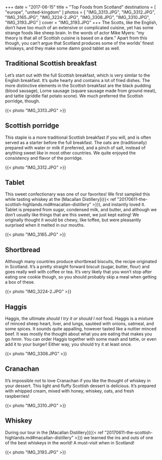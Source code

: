 +++
date   = "2017-06-15"
title  = "Top Foods from Scotland"
destinations = [ "europe", "united-kingdom" ]
photos = [
  "IMG_3313.JPG", "IMG_3312.JPG", "IMG_3165.JPG", "IMG_3224-2.JPG", "IMG_3308.JPG", "IMG_3310.JPG", "IMG_3193.JPG"
]
cover = "IMG_3193.JPG"
+++
The Scotts, like the English, don’t have too much of an extensive or complicated cuisine, yet has some strange foods like sheep brain. In the words of actor Mike Myers: “my theory is that all of Scottish cuisine is based on a dare.” Apart from this though, you can’t argue that Scotland produces some of the worlds’ finest whiskeys, and they make some damn good tablet as well.
<!--more-->

## Traditional Scottish breakfast
Let’s start out with the full Scottish breakfast, which is very similar to the English breakfast. It’s quite hearty and contains a lot of fried dishes. The more distinctive elements in the Scottish breakfast are the black pudding (blood sausage), Lorne sausage (square sausage made from ground meat), and tattie (griddle flat potato scone). We much preferred the Scottish porridge, though.

{{< photo "IMG_3313.JPG" >}}

## Scottish porridge
This staple is a more traditional Scottish breakfast if you will, and is often served as a starter before the full breakfast. The oats are (traditionally) prepared with water or milk if preferred, and a pinch of salt, instead of anything sweet like in most other countries. We quite enjoyed the consistency and flavor of the porridge.

{{< photo "IMG_3312.JPG" >}}

## Tablet
This sweet confectionary was one of our favorites! We first sampled this while tasting whiskey at the [Macallan Distillery]({{< ref "20170611-the-scottish-highlands.md#macallan-distillery" >}}), and instantly loved it. Tablet is prepared from sugar, condensed milk, and butter, and although we don’t usually like things that are this sweet, we just kept eating! We originally thought it would be chewy, like toffee, but were pleasantly surprised when it melted in our mouths.

{{< photo "IMG_3165.JPG" >}}

## Shortbread
Although many countries produce shortbread biscuits, the recipe originated in Scotland. It’s a pretty straight forward biscuit (sugar, butter, flour) and goes really well with coffee or tea. It’s very likely that you won’t stop after eating one cookie though, so you should probably skip a meal when getting a box of these.

{{< photo "IMG_3224-2.JPG" >}}

## Haggis
Haggis, the ultimate *should I try it or should I not* food. Haggis is a mixture of minced sheep heart, liver, and lungs, sautéed with onions, oatmeal, and some spices. It sounds quite appalling, however tasted like a nuttier minced beef. It was mostly the thought about what you are eating that makes you go *hmm*. You can order Haggis together with some mash and tattie, or even add it to your burger! Either way, you should try it at least once.

{{< photo "IMG_3308.JPG" >}}

## Cranachan
It’s impossible not to love Cranachan if you like the thought of whiskey in your dessert. This light and fluffy Scottish dessert is delicious. It’s prepared with whipped cream, mixed with honey, whiskey, oats, and fresh raspberries!

{{< photo "IMG_3310.JPG" >}}

## Whiskey
During our tour in the [Macallan Distillery]({{< ref "20170611-the-scottish-highlands.md#macallan-distillery" >}}) we learned the ins and outs of one of the best whiskeys in the world! A must-visit when in Scotland!

{{< photo "IMG_3193.JPG" >}}
